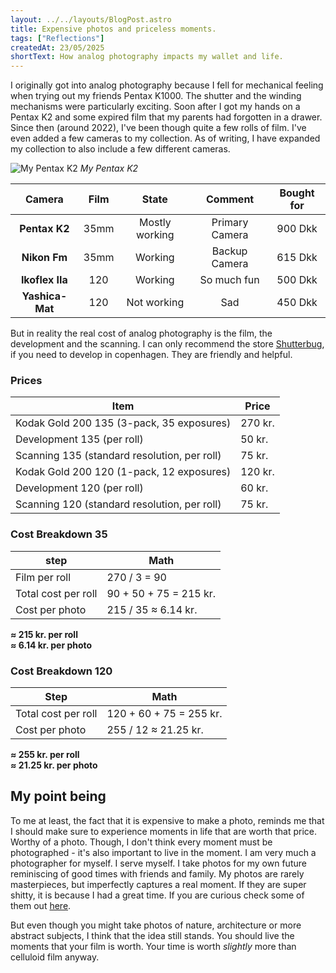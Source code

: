 ```yaml
---
layout: ../../layouts/BlogPost.astro
title: Expensive photos and priceless moments.
tags: ["Reflections"]
createdAt: 23/05/2025
shortText: How analog photography impacts my wallet and life.
---
```


I originally got into analog photography because I fell for mechanical feeling when trying out my friends Pentax K1000. The shutter and the winding mechanisms were particularly exciting. Soon after I got my hands on a Pentax K2 and some expired film that my parents had forgotten in a drawer.
Since then (around 2022), I've been though quite a few rolls of film. I've even added a few cameras to my collection. As of writing, I have expanded my collection to also include a few different cameras.

![My Pentax K2](../../images/blog/pentax_k2.png)
*My Pentax K2*

| **Camera**      | **Film** | **State**      | **Comment**    | **Bought for** |
|:---------------:|:--------:|:--------------:|:--------------:|:--------------:|
| **Pentax K2**   | 35mm     | Mostly working | Primary Camera | 900 Dkk        |
| **Nikon Fm**    | 35mm     | Working        | Backup Camera  | 615 Dkk        |
| **Ikoflex IIa** | 120      | Working        | So much fun    | 500 Dkk        |
| **Yashica-Mat** | 120      | Not working    | Sad            | 450 Dkk        |

But in reality the real cost of analog photography is the film, the development and the scanning. I can only recommend the store [Shutterbug](https://shutterbugcph.dk/), if you need to develop in copenhagen. They are friendly and helpful.

### Prices

| Item                                     | Price     |
|------------------------------------------|-----------|
| Kodak Gold 200 135 (3-pack, 35 exposures)    | 270 kr.   |
| Development 135 (per roll)                   | 50 kr.    |
| Scanning 135 (standard resolution, per roll) | 75 kr.    |
| Kodak Gold 200 120 (1-pack, 12 exposures)    | 120 kr.   |
| Development 120 (per roll)                   | 60 kr.    |
| Scanning 120 (standard resolution, per roll) | 75 kr.    |


### Cost Breakdown 35

| step                                     | Math          |
|------------------------------------------|---------------|
| Film per roll                            | 270 / 3 = 90  |
| Total cost per roll                      | 90 + 50 + 75 = 215 kr. |
| Cost per photo                           | 215 / 35 ≈ 6.14 kr. |

**≈ 215 kr. per roll**  
**≈ 6.14 kr. per photo**

### Cost Breakdown 120

| Step                                     | Math          |
|------------------------------------------|---------------|
| Total cost per roll                      | 120 + 60 + 75 = 255 kr. |
| Cost per photo                           | 255 / 12 ≈ 21.25 kr. |

**≈ 255 kr. per roll**  
**≈ 21.25 kr. per photo**


## My point being
To me at least, the fact that it is expensive to make a photo, reminds me that I should make sure to experience moments in life that are worth that price. Worthy of a photo. Though, I don't think every moment must be photographed - it's also important to live in the moment. 
I am very much a photographer for myself. I serve myself. I take photos for my own future reminiscing of good times with friends and family. My photos are rarely masterpieces, but imperfectly captures a real moment. If they are super shitty, it is because I had a great time. If you are curious check some of them out [here](https://photos.google.com/share/AF1QipNmj_b66m4hsL4wxDlr063fvHkjUyZWybj5Xevx31tC7Y-cydDFLzlJwi9_V-VZjw?key=NFk3TERqUVlyY3hIa0FNaHlTcEJycjhYM2MzQVln).

But even though you might take photos of nature, architecture or more abstract subjects, I think that the idea still stands. You should live the moments that your film is worth. Your time is worth _slightly_ more than celluloid film anyway.





